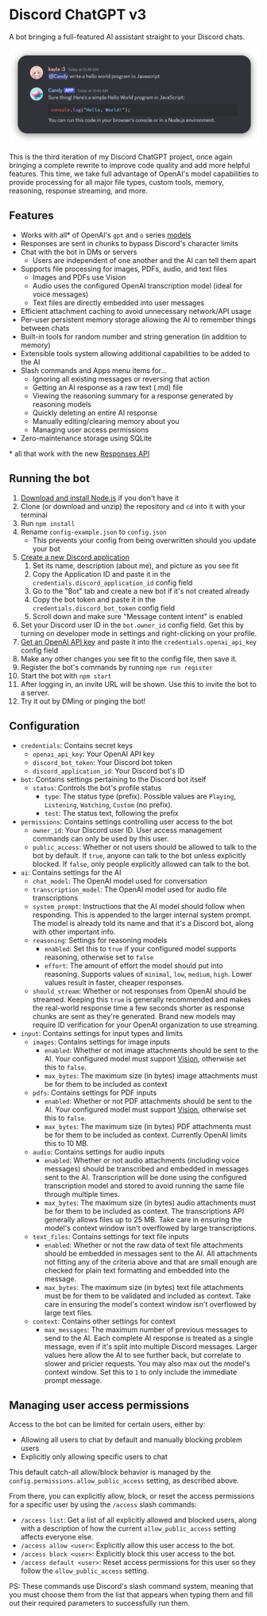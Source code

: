# Discord ChatGPT v3
A bot bringing a full-featured AI assistant straight to your Discord chats.

![Sample](/sample.png)

This is the third iteration of my Discord ChatGPT project, once again bringing a complete rewrite to improve code quality and add more helpful features. This time, we take full advantage of OpenAI's model capabilities to provide processing for all major file types, custom tools, memory, reasoning, response streaming, and more.

## Features
- Works with all* of OpenAI's `gpt` and `o` series [models](https://platform.openai.com/docs/models)
- Responses are sent in chunks to bypass Discord's character limits
- Chat with the bot in DMs or servers
  - Users are independent of one another and the AI can tell them apart
- Supports file processing for images, PDFs, audio, and text files
  - Images and PDFs use Vision
  - Audio uses the configured OpenAI transcription model (ideal for voice messages)
  - Text files are directly embedded into user messages
- Efficient attachment caching to avoid unnecessary network/API usage
- Per-user persistent memory storage allowing the AI to remember things between chats
- Built-in tools for random number and string generation (in addition to memory)
- Extensible tools system allowing additional capabilities to be added to the AI
- Slash commands and Apps menu items for...
  - Ignoring all existing messages or reversing that action
  - Getting an AI response as a raw text (.md) file
  - Viewing the reasoning summary for a response generated by reasoning models
  - Quickly deleting an entire AI response
  - Manually editing/clearing memory about you
  - Managing user access permissions
- Zero-maintenance storage using SQLite

\* all that work with the new [Responses API](https://platform.openai.com/docs/api-reference/responses/create)

## Running the bot
1. [Download and install Node.js](https://nodejs.org/en/download/) if you don't have it
2. Clone (or download and unzip) the repository and `cd` into it with your terminal
3. Run `npm install`
4. Rename `config-example.json` to `config.json`
    * This prevents your config from being overwritten should you update your bot
5. [Create a new Discord application](https://discord.com/developers/applications)
    1. Set its name, description (about me), and picture as you see fit
    2. Copy the Application ID and paste it in the `credentials.discord_application_id` config field
    3. Go to the "Bot" tab and create a new bot if it's not created already
    4. Copy the bot token and paste it in the `credentials.discord_bot_token` config field
    5. Scroll down and make sure "Message content intent" is enabled
6. Set your Discord user ID in the `bot.owner_id` config field. Get this by turning on developer mode in settings and right-clicking on your profile.
7. [Get an OpenAI API key](https://platform.openai.com/account/api-keys) and paste it into the `credentials.openai_api_key` config field
8.  Make any other changes you see fit to the config file, then save it.
9.  Register the bot's commands by running `npm run register`
10. Start the bot with `npm start`
11. After logging in, an invite URL will be shown. Use this to invite the bot to a server.
12. Try it out by DMing or pinging the bot!

## Configuration
- `credentials`: Contains secret keys
  - `openai_api_key`: Your OpenAI API key
  - `discord_bot_token`: Your Discord bot token
  - `discord_application_id`: Your Discord bot's ID
- `bot`: Contains settings pertaining to the Discord bot itself
  - `status`: Controls the bot's profile status
    - `type`: The status type (prefix). Possible values are `Playing`, `Listening`, `Watching`, `Custom` (no prefix).
    - `test`: The status text, following the prefix
- `permissions`: Contains settings controlling user access to the bot
  - `owner_id`: Your Discord user ID. User access management commands can only be used by this user.
  - `public_access`: Whether or not users should be allowed to talk to the bot by default. If `true`, anyone can talk to the bot unless explicitly blocked. If `false`, only people explicitly allowed can talk to the bot.
- `ai`: Contains settings for the AI
  - `chat_model`: The OpenAI model used for conversation
  - `transcription_model`: The OpenAI model used for audio file transcriptions
  - `system_prompt`: Instructions that the AI model should follow when responding. This is appended to the larger internal system prompt. The model is already told its name and that it's a Discord bot, along with other important info.
  - `reasoning`: Settings for reasoning models
    - `enabled`: Set this to `true` if your configured model supports reasoning, otherwise set to `false`
    - `effort`: The amount of effort the model should put into reasoning. Supports values of `minimal`, `low`, `medium`, `high`. Lower values result in faster, cheaper responses.
  - `should_stream`: Whether or not responses from OpenAI should be streamed. Keeping this `true` is generally recommended and makes the real-world response time a few seconds shorter as response chunks are sent as they're generated. Brand new models may require ID verification for your OpenAI organization to use streaming.
- `input`: Contains settings for input types and limits
  - `images`: Contains settings for image inputs
    - `enabled`: Whether or not image attachments should be sent to the AI. Your configured model must support [Vision](https://platform.openai.com/docs/guides/images-vision?api-mode=responses#analyze-images), otherwise set this to `false`.
    - `max_bytes`: The maximum size (in bytes) image attachments must be for them to be included as context
  - `pdfs`: Contains settings for PDF inputs
    - `enabled`: Whether or not PDF attachments should be sent to the AI. Your configured model must support [Vision](https://platform.openai.com/docs/guides/images-vision?api-mode=responses#analyze-images), otherwise set this to `false`.
    - `max_bytes`: The maximum size (in bytes) PDF attachments must be for them to be included as context. Currently OpenAI limits this to 10 MB.
  - `audio`: Contains settings for audio inputs
    - `enabled`: Whether or not audio attachments (including voice messages) should be transcribed and embedded in messages sent to the AI. Transcription will be done using the configured transcription model and stored to avoid running the same file through multiple times.
    - `max_bytes`: The maximum size (in bytes) audio attachments must be for them to be included as context. The transcriptions API generally allows files up to 25 MB. Take care in ensuring the model's context window isn't overflowed by large transcriptions.
  - `text_files`: Contains settings for text file inputs
    - `enabled`: Whether or not the raw data of text file attachments should be embedded in messages sent to the AI. All attachments not fitting any of the criteria above and that are small enough are checked for plain text formatting and embedded into the message.
    - `max_bytes`: The maximum size (in bytes) text file attachments must be for them to be validated and included as context. Take care in ensuring the model's context window isn't overflowed by large text files.
  - `context`: Contains other settings for context
    - `max_messages`: The maximum number of previous messages to send to the AI. Each complete AI response is treated as a single message, even if it's split into multiple Discord messages. Larger values here allow the AI to see further back, but correlate to slower and pricier requests. You may also max out the model's context window. Set this to `1` to only include the immediate prompt message.

## Managing user access permissions
Access to the bot can be limited for certain users, either by:
- Allowing all users to chat by default and manually blocking problem users
- Explicitly only allowing specific users to chat

This default catch-all allow/block behavior is managed by the `config.permissions.allow_public_access` setting, as described above.

From there, you can explicitly allow, block, or reset the access permissions for a specific user by using the `/access` slash commands:

- `/access list`: Get a list of all explicitly allowed and blocked users, along with a description of how the current `allow_public_access` setting affects everyone else.
- `/access allow <user>`: Explicitly allow this user access to the bot.
- `/access block <user>`: Explicitly block this user access to the bot.
- `/access default <user>`: Reset access permissions for this user so they follow the `allow_public_access` setting.

PS: These commands use Discord's slash command system, meaning that you must choose them from the list that appears when typing them and fill out their required parameters to successfully run them.
